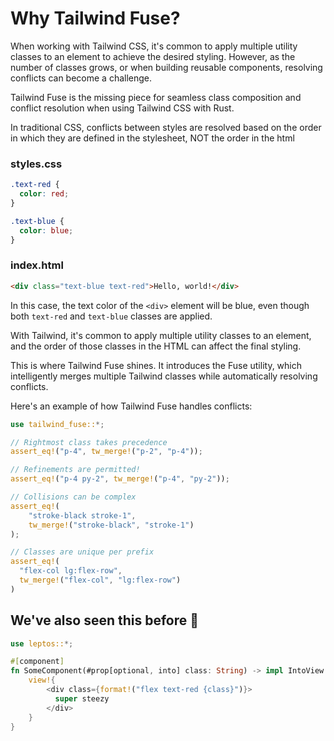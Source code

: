 # Why Tailwind Fuse?

When working with Tailwind CSS, it's common to apply multiple utility classes to an element to achieve the desired styling. However, as the number of classes grows, or when building reusable components, resolving conflicts can become a challenge. 

Tailwind Fuse is the missing piece for seamless class composition and conflict resolution when using Tailwind CSS with Rust.

In traditional CSS, conflicts between styles are resolved based on the order in which they are defined in the stylesheet, NOT the order in the html

### styles.css
```css
.text-red {
  color: red;
}

.text-blue {
  color: blue;
}
```

### index.html
```html
<div class="text-blue text-red">Hello, world!</div>
```

In this case, the text color of the `<div>` element will be blue, even though both `text-red` and `text-blue` classes are applied.

With Tailwind, it's common to apply multiple utility classes to an element, and the order of those classes in the HTML can affect the final styling.

This is where Tailwind Fuse shines. It introduces the Fuse utility, which intelligently merges multiple Tailwind classes while automatically resolving conflicts. 

Here's an example of how Tailwind Fuse handles conflicts:

```rust
use tailwind_fuse::*;

// Rightmost class takes precedence
assert_eq!("p-4", tw_merge!("p-2", "p-4"));

// Refinements are permitted!
assert_eq!("p-4 py-2", tw_merge!("p-4", "py-2"));

// Collisions can be complex
assert_eq!(
    "stroke-black stroke-1",
    tw_merge!("stroke-black", "stroke-1")
);

// Classes are unique per prefix
assert_eq!(
  "flex-col lg:flex-row",
  tw_merge!("flex-col", "lg:flex-row")
)

```

## We've also seen this before 🤮

```rust
use leptos::*;

#[component]
fn SomeComponent(#prop[optional, into] class: String) -> impl IntoView {
    view!{
        <div class={format!("flex text-red {class}")}>
          super steezy
        </div>
    }
}
```
